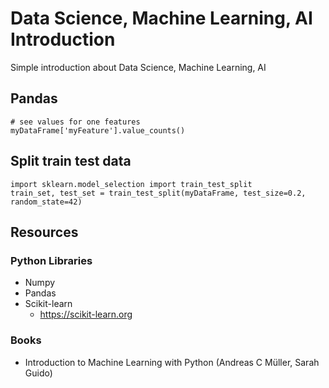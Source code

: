 # Data Science, Machine Learning, AI Introduction
Simple introduction about Data Science, Machine Learning, AI

## Pandas

```
# see values for one features
myDataFrame['myFeature'].value_counts()
```

## Split train test data

```
import sklearn.model_selection import train_test_split
train_set, test_set = train_test_split(myDataFrame, test_size=0.2, random_state=42)
```

## Resources
### Python Libraries
* Numpy
* Pandas
* Scikit-learn
  * https://scikit-learn.org

### Books
* Introduction to Machine Learning with Python (Andreas C Müller, Sarah Guido)
